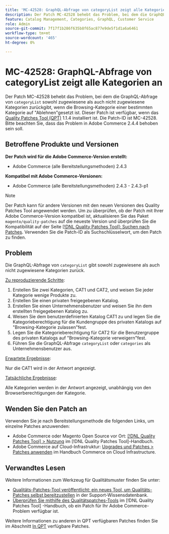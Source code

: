 ```yaml
---
title: 'MC-42528: GraphQL-Abfrage von categoryList zeigt alle Kategorien an'
description: Der Patch MC-42528 behebt das Problem, bei dem die GraphQL-Abfrage von "categoryList"sowohl zugewiesene als auch nicht zugewiesene Kategorien zurückgibt, wenn die Browsing-Kategorie einer bestimmten Kategorie auf "Ablehnen"gesetzt ist. Dieser Patch ist verfügbar, wenn das [Quality Patches Tool (QPT)](https://experienceleague.adobe.com/en/docs/commerce-knowledge-base/kb/announcements/commerce-announcements/magento-quality-patches-released-new-tool-to-self-serve-quality-patches) 1.1.4 installiert ist. Die Patch-ID ist MC-42528. Bitte beachten Sie, dass das Problem in Adobe Commerce 2.4.4 behoben sein soll.
feature: Catalog Management, Categories, GraphQL, Customer Service
role: Admin
source-git-commit: 7f17f1b286f635b8f65ac877e9de5f1d1a6a6461
workflow-type: tm+mt
source-wordcount: '465'
ht-degree: 0%

---
```


# MC-42528: GraphQL-Abfrage von categoryList zeigt alle Kategorien an

Der Patch MC-42528 behebt das Problem, bei dem die GraphQL-Abfrage von `categoryList` sowohl zugewiesene als auch nicht zugewiesene Kategorien zurückgibt, wenn die Browsing-Kategorie einer bestimmten Kategorie auf &quot;Ablehnen&quot;gesetzt ist. Dieser Patch ist verfügbar, wenn das [Quality Patches Tool (QPT)](https://experienceleague.adobe.com/en/docs/commerce-knowledge-base/kb/announcements/commerce-announcements/magento-quality-patches-released-new-tool-to-self-serve-quality-patches) 1.1.4 installiert ist. Die Patch-ID ist MC-42528. Bitte beachten Sie, dass das Problem in Adobe Commerce 2.4.4 behoben sein soll.

## Betroffene Produkte und Versionen

**Der Patch wird für die Adobe Commerce-Version erstellt:**

* Adobe Commerce (alle Bereitstellungsmethoden) 2.4.3

**Kompatibel mit Adobe Commerce-Versionen:**

* Adobe Commerce (alle Bereitstellungsmethoden) 2.4.3 - 2.4.3-p1

>[!NOTE]
>
>Der Patch kann für andere Versionen mit den neuen Versionen des Quality Patches Tool angewendet werden. Um zu überprüfen, ob der Patch mit Ihrer Adobe Commerce-Version kompatibel ist, aktualisieren Sie das Paket `magento/quality-patches` auf die neueste Version und überprüfen Sie die Kompatibilität auf der Seite [[!DNL Quality Patches Tool]: Suchen nach Patches](https://experienceleague.adobe.com/en/docs/commerce-knowledge-base/kb/announcements/commerce-announcements/magento-quality-patches-released-new-tool-to-self-serve-quality-patches). Verwenden Sie die Patch-ID als Suchschlüsselwort, um den Patch zu finden.

## Problem

Die GraphQL-Abfrage von `categoryList` gibt sowohl zugewiesene als auch nicht zugewiesene Kategorien zurück.

<u>Zu reproduzierende Schritte</u>:

1. Erstellen Sie zwei Kategorien, CAT1 und CAT2, und weisen Sie jeder Kategorie wenige Produkte zu.
1. Erstellen Sie einen privaten freigegebenen Katalog.
1. Erstellen Sie einen Unternehmensbenutzer und weisen Sie ihn dem erstellten freigegebenen Katalog zu.
1. Weisen Sie dem benutzerdefinierten Katalog CAT1 zu und legen Sie die Kategorieberechtigung für die Kundengruppe des privaten Katalogs auf &quot;Browsing-Kategorie zulassen&quot;fest.
1. Legen Sie die Kategorieberechtigung für CAT2 für die Benutzergruppe des privaten Katalogs auf &quot;Browsing-Kategorie verweigern&quot;fest.
1. Führen Sie die GraphQL-Abfrage `categoryList` oder `categories` als Unternehmensbenutzer aus.

<u>Erwartete Ergebnisse</u>:

Nur die CAT1 wird in der Antwort angezeigt.

<u>Tatsächliche Ergebnisse</u>:

Alle Kategorien werden in der Antwort angezeigt, unabhängig von den Browserberechtigungen der Kategorie.

## Wenden Sie den Patch an

Verwenden Sie je nach Bereitstellungsmethode die folgenden Links, um einzelne Patches anzuwenden:

* Adobe Commerce oder Magento Open Source vor Ort: [[!DNL Quality Patches Tool] > Nutzung](/help/tools/quality-patches-tool/usage.md) im [!DNL Quality Patches Tool]-Handbuch.
* Adobe Commerce auf Cloud-Infrastruktur: [Upgrades und Patches > Patches anwenden](https://experienceleague.adobe.com/docs/commerce-cloud-service/user-guide/develop/upgrade/apply-patches.html) im Handbuch Commerce on Cloud Infrastructure.

## Verwandtes Lesen

Weitere Informationen zum Werkzeug für Qualitätsmuster finden Sie unter:

* [Qualitäts-Patches-Tool veröffentlicht: ein neues Tool, um Qualitäts-Patches selbst bereitzustellen](https://experienceleague.adobe.com/en/docs/commerce-knowledge-base/kb/announcements/commerce-announcements/magento-quality-patches-released-new-tool-to-self-serve-quality-patches) in der Support-Wissensdatenbank.
* [Überprüfen Sie mithilfe des Qualitätspatches-Tools](/help/tools/quality-patches-tool/patches-available-in-qpt/check-patch-for-magento-issue-with-magento-quality-patches.md) im [!DNL Quality Patches Tool] -Handbuch, ob ein Patch für Ihr Adobe Commerce-Problem verfügbar ist.

Weitere Informationen zu anderen in QPT verfügbaren Patches finden Sie im Abschnitt [In QPT](https://support.magento.com/hc/en-us/sections/360010506631-Patches-available-in-MQP-tool-) verfügbare Patches.
